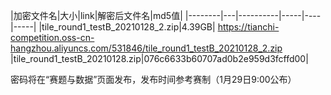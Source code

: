 |加密文件名|大小|link|解密后文件名|md5值|
|--------|---|----------|-----|----|-----|
|tile_round1_testB_20210128_2.zip|4.39GB| https://tianchi-competition.oss-cn-hangzhou.aliyuncs.com/531846/tile_round1_testB_20210128_2.zip |tile_round1_testB_20210128.zip|076c6633b60707ad0b2e959d3fcffd00|

密码将在“赛题与数据”页面发布，发布时间参考赛制（1月29日9:00公布）
